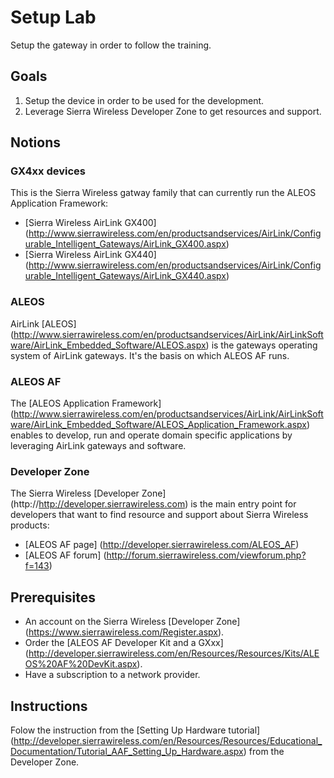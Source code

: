 Setup Lab
===============================================================================

Setup the gateway in order to follow the training.

Goals
-------------------------------------------------------------------------------

1. Setup the device in order to be used for the development.
2. Leverage Sierra Wireless Developer Zone to get resources and support.

Notions
-------------------------------------------------------------------------------

### GX4xx devices

This is the Sierra Wireless gatway family that can currently run
the ALEOS Application Framework:

* [Sierra Wireless AirLink GX400] (http://www.sierrawireless.com/en/productsandservices/AirLink/Configurable_Intelligent_Gateways/AirLink_GX400.aspx)
* [Sierra Wireless AirLink GX440] (http://www.sierrawireless.com/en/productsandservices/AirLink/Configurable_Intelligent_Gateways/AirLink_GX440.aspx)

### ALEOS

AirLink [ALEOS] (http://www.sierrawireless.com/en/productsandservices/AirLink/AirLinkSoftware/AirLink_Embedded_Software/ALEOS.aspx) 
is the gateways operating system of AirLink gateways. It's the basis
on which ALEOS AF runs.

### ALEOS AF

The [ALEOS Application Framework] (http://www.sierrawireless.com/en/productsandservices/AirLink/AirLinkSoftware/AirLink_Embedded_Software/ALEOS_Application_Framework.aspx)
enables to develop, run and operate domain specific applications
by leveraging AirLink gateways and software.

### Developer Zone

The Sierra Wireless [Developer Zone] (http://http://developer.sierrawireless.com)
is the main entry point for developers that want to find resource and support
about Sierra Wireless products:
* [ALEOS AF page] (http://developer.sierrawireless.com/ALEOS_AF)
* [ALEOS AF forum] (http://forum.sierrawireless.com/viewforum.php?f=143) 

Prerequisites
-------------------------------------------------------------------------------

* An account on the Sierra Wireless [Developer Zone] (https://www.sierrawireless.com/Register.aspx).
* Order the [ALEOS AF Developer Kit and a GXxx] (http://developer.sierrawireless.com/en/Resources/Resources/Kits/ALEOS%20AF%20DevKit.aspx).
* Have a subscription to a network provider.

Instructions
-------------------------------------------------------------------------------

Folow the instruction from the [Setting Up Hardware tutorial] (http://developer.sierrawireless.com/en/Resources/Resources/Educational_Documentation/Tutorial_AAF_Setting_Up_Hardware.aspx)
from the Developer Zone.